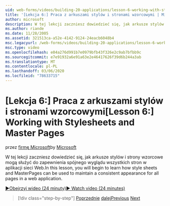 ```yaml
---
uid: web-forms/videos/building-20-applications/lesson-6-working-with-stylesheets-and-master-pages
title: '[Lekcja 6:] Praca z arkuszami stylów i stronami wzorcowymi | Microsoft Docs'
author: microsoft
description: W tej lekcji zaczniesz dowiedzieć się, jak arkusze stylów i strony wzorcowe mogą służyć do zapewnienia spójnego wyglądu wszystkich stron w aplikacji sieci Web.
ms.author: riande
ms.date: 11/28/2005
ms.assetid: 321513ca-a52e-4142-9124-24eacb6048b4
msc.legacyurl: /web-forms/videos/building-20-applications/lesson-6-working-with-stylesheets-and-master-pages
msc.type: video
ms.openlocfilehash: e04a276d991b7e0979bfb43f326e2c9ab7bfbb9c
ms.sourcegitcommit: e7e91932a6e91a63e2e46417626f39d6b244a3ab
ms.translationtype: MT
ms.contentlocale: pl-PL
ms.lasthandoff: 03/06/2020
ms.locfileid: "78633715"
---
```

# <a name="lesson-6-working-with-stylesheets-and-master-pages"></a><span data-ttu-id="b943c-103">[Lekcja 6:] Praca z arkuszami stylów i stronami wzorcowymi</span><span class="sxs-lookup"><span data-stu-id="b943c-103">[Lesson 6:] Working with Stylesheets and Master Pages</span></span>

<span data-ttu-id="b943c-104">przez [firmę Microsoft](https://github.com/microsoft)</span><span class="sxs-lookup"><span data-stu-id="b943c-104">by [Microsoft](https://github.com/microsoft)</span></span>

<span data-ttu-id="b943c-105">W tej lekcji zaczniesz dowiedzieć się, jak arkusze stylów i strony wzorcowe mogą służyć do zapewnienia spójnego wyglądu wszystkich stron w aplikacji sieci Web.</span><span class="sxs-lookup"><span data-stu-id="b943c-105">In this lesson, you will begin to learn how style sheets and MasterPages can be used to maintain a consistent appearance for all pages in a web application.</span></span>

[<span data-ttu-id="b943c-106">&#9654;Obejrzyj wideo (24 minuty)</span><span class="sxs-lookup"><span data-stu-id="b943c-106">&#9654; Watch video (24 minutes)</span></span>](https://channel9.msdn.com/Blogs/ASP-NET-Site-Videos/lesson-6-working-with-stylesheets-and-master-pages)

> [!div class="step-by-step"]
> <span data-ttu-id="b943c-107">[Poprzednie](lesson-5-debugging-and-tracing-your-website.md)
> [dalej](lesson-7-databinding-to-user-interface-controls.md)</span><span class="sxs-lookup"><span data-stu-id="b943c-107">[Previous](lesson-5-debugging-and-tracing-your-website.md)
[Next](lesson-7-databinding-to-user-interface-controls.md)</span></span>
